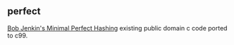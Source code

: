 ## perfect

[Bob Jenkin's Minimal Perfect Hashing][1] existing public domain c code
ported to c99.

  [1]: http://burtleburtle.net/bob/hash/perfect.html
